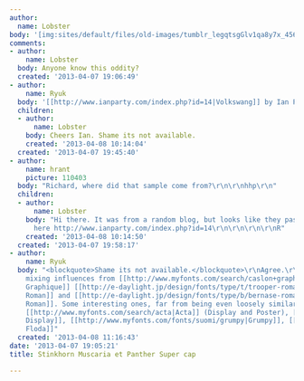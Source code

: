 ```yaml
---
author:
  name: Lobster
body: '[img:sites/default/files/old-images/tumblr_legqtsgGlv1qa8y7x_4560.gif]'
comments:
- author:
    name: Lobster
  body: Anyone know this oddity?
  created: '2013-04-07 19:06:49'
- author:
    name: Ryuk
  body: '[[http://www.ianparty.com/index.php?id=14|Volkswang]] by Ian Party'
  children:
  - author:
      name: Lobster
    body: Cheers Ian. Shame its not available.
    created: '2013-04-08 10:14:04'
  created: '2013-04-07 19:45:40'
- author:
    name: hrant
    picture: 110403
  body: "Richard, where did that sample come from?\r\n\r\nhhp\r\n"
  children:
  - author:
      name: Lobster
    body: "Hi there. It was from a random blog, but looks like they pasted it from
      here http://www.ianparty.com/index.php?id=14\r\n\r\n\r\n\r\nR"
    created: '2013-04-08 10:14:50'
  created: '2013-04-07 19:58:17'
- author:
    name: Ryuk
  body: "<blockquote>Shame its not available.</blockquote>\r\nAgree.\r\nIt somehow
    mixing influences from [[http://www.myfonts.com/search/caslon+graphique|Caslon
    Graphique]] [[http://e-daylight.jp/design/fonts/type/t/trooper-roman.html|Trooper
    Roman]] and [[http://e-daylight.jp/design/fonts/type/b/bernase-roman.html|Bernase
    Roman]]. Some interesting ones, far from being even loosely similars actually:
    [[http://www.myfonts.com/search/acta|Acta]] (Display and Poster), [[http://www.myfonts.com/fonts/dstype/mafra-display|Mafra
    Display]], [[http://www.myfonts.com/fonts/suomi/grumpy|Grumpy]], [[http://commercialtype.com/typefaces/dala_floda|Dala
    Floda]]"
  created: '2013-04-08 11:16:43'
date: '2013-04-07 19:05:21'
title: Stinkhorn Muscaria et Panther Super cap

---
```

